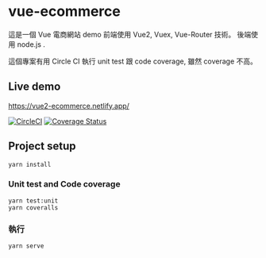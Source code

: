 # vue-ecommerce

這是一個 Vue 電商網站 demo
前端使用 Vue2, Vuex, Vue-Router 技術。
後端使用 node.js .

這個專案有用 Circle CI 執行 unit test 跟 code coverage, 雖然 coverage 不高。

## Live demo

[https://vue2-ecommerce.netlify.app/
](https://vue-ecomme.netlify.app/)

[![CircleCI](https://circleci.com/gh/sunpochin/vue2-ecommerce.svg?style=shield)](https://app.circleci.com/pipelines/github/sunpochin/vue2-ecommerce)
[![Coverage Status](https://coveralls.io/repos/github/sunpochin/vue2-ecommerce/badge.svg?branch=main)](https://coveralls.io/github/sunpochin/vue2-ecommerce?branch=main)

## Project setup

```
yarn install
```

### Unit test and Code coverage

```
yarn test:unit
yarn coveralls
```

### 執行

```
yarn serve
```

<!-- ### Compiles and minifies for production
```
yarn build
```

### Lints and fixes files
```
yarn lint
```

### Customize configuration
See [Configuration Reference](https://cli.vuejs.org/config/). -->

